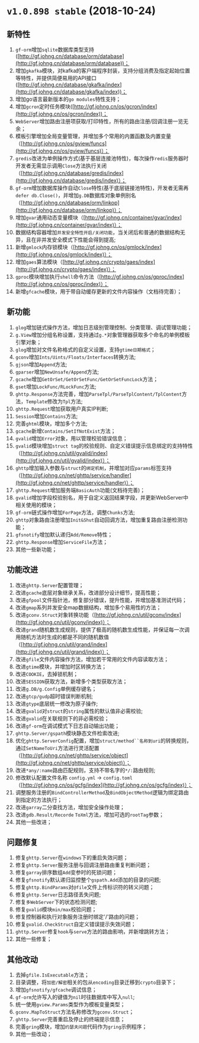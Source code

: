 # `v1.0.898 stable` (2018-10-24)

## 新特性
1. `gf-orm`增加`sqlite`数据库类型支持([http://gf.johng.cn/database/orm/database](http://gf.johng.cn/database/orm/database))；
1. 增加`gkafka`模块，对kafka的客户端程序封装，支持分组消费及指定起始位置等特性，并提供简便易用的API接口([http://gf.johng.cn/database/gkafka/index](http://gf.johng.cn/database/gkafka/index))；
1. 增加go语言最新版本的`go modules`特性支持；
1. 增加`gcron`定时任务模块([http://gf.johng.cn/os/gcron/index](http://gf.johng.cn/os/gcron/index))；
1. `WebServer`增加路由注册项获取/打印特性，所有的路由注册/回调注册一览无余；
1. 模板引擎增加全局变量管理，并增加多个常用的内置函数及内置变量（[http://gf.johng.cn/os/gview/funcs](http://gf.johng.cn/os/gview/funcs)）；
1. `gredis`改进为单例操作方式(基于基层连接池特性)，每次操作`redis`服务器时开发者无需显示调用`Close`方法执行关闭（[http://gf.johng.cn/database/gredis/index](http://gf.johng.cn/database/gredis/index)）；
1. `gf-orm`增加数据库操作自动`Close`特性(基于底层链接池特性)，开发者无需再`defer db.Close()`，并增加`g.DB`数据库对象单例别名（[http://gf.johng.cn/database/orm/linkop](http://gf.johng.cn/database/orm/linkop)）；
1. 增加`gvar`通用动态变量模块（[http://gf.johng.cn/container/gvar/index](http://gf.johng.cn/container/gvar/index)）；
1. 数据结构容器增加`并发安全特性开启/关闭功能`，当关闭后和普通的数据结构无异，且在非并发安全模式下性能会得到提高;
1. 新增`gmlock`内存锁模块（[http://gf.johng.cn/os/gmlock/index](http://gf.johng.cn/os/gmlock/index)）；
1. 增加`gaes`算法模块（[http://gf.johng.cn/crypto/gaes/index](http://gf.johng.cn/crypto/gaes/index)）；
1. `gproc`模块增加执行`shell`命令方法（[http://gf.johng.cn/os/gproc/index](http://gf.johng.cn/os/gproc/index)）；
1. 新增`gfcache`模块，用于带自动缓存更新的文件内容操作（文档待完善）；

## 新功能
1. `glog`增加链式操作方法，增加日志级别管理控制、分类管理、调试管理功能；
1. `g.View`增加分组名称设置，支持通过`g.*`对象管理器获取多个命名的单例模板引擎对象；
1. `glog`增加对文件名称格式的自定义设置，支持`gtime日期格式`；
1. `gconv`增加`Ints/Uints/Floats/Interfaces`转换方法;
1. `gjson`增加`Append`方法;
1. `gparser`增加`NewUnsafe/Append`方法;
1. `gcache`增加`GetOrSet/GetOrSetFunc/GetOrSetFuncLock`方法；
1. `gset`增加`LockFunc/RLockFunc`方法;
1. `ghttp.Response`方法完善，增加`ParseTpl/ParseTplContent/TplContent`方法，`Template`修改为`Tpl`方法;
1. `ghttp.Request`增加获取用户真实IP判断;
1. `Session`增加`Contains`方法;
1. 完善`ghtml`模块，增加多个方法;
1. `gcache`新增`Contains/SetIfNotExist`方法；
1. `gvalid`增加`Error`对象，用以管理校验错误信息；
1. `gvalid`模块增加`struct tag`的校验规则、自定义错误提示信息绑定的支持特性（[http://gf.johng.cn/util/gvalid/index](http://gf.johng.cn/util/gvalid/index)）；
1. `ghttp`增加输入参数与`struct`的`绑定机制`，并增加对应`params`标签支持（[http://gf.johng.cn/net/ghttp/service/handler](http://gf.johng.cn/net/ghttp/service/handler)）；
1. `ghttp.Request`增加服务端`BasicAuth`功能(文档待完善)；
1. `gvalid`增加字段校验别名，用于自定义返回结果字段，并更新WebServer中相关使用的模块；
1. `gf-orm`链式操作增加`ForPage`方法，调整`Chunks`方法;
1. `ghttp`对象路由注册增加`Init&Shut`自动回调方法，增加重复路由注册检测功能；
1. `gfsnotify`增加默认递归`Add/Remove`特性；
1. `ghttp.Response`增加`ServiceFile`方法；
1. 其他一些新功能；

## 功能改进
1. 改进`ghttp.Server`配置管理；
1. 改进`gcache`底层对象继承关系，改进部分设计细节，提高性能；
1. 改进`gfpool`文件指针池，修复部分错误，提升性能，并增加基准测试代码；
1. 改进`gmap`系列并发安全map数据结构，增加多个易用性的方法；
1. 改进`gconv.Struct`对象转换功能（[http://gf.johng.cn/util/gconv/index](http://gf.johng.cn/util/gconv/index)）；
1. 改进`grand`随机数生成规则，提供了极高的随机数生成性能，并保证每一次调用随机方法时生成的都是不同的随机数值（[http://gf.johng.cn/util/grand/index](http://gf.johng.cn/util/grand/index)）；
1. 改进`gfile`文件内容操作方法，增加若干常用的文件内容读取方法；
1. 改进`gtime`模块，并增加时区转换方法；
1. 改进`COOKIE`，去掉锁机制；
1. 改进`SESSION`获取方法，新增多个类型获取方法；
1. 改进`g.DB/g.Config`单例缓存键名；
1. 改进`gtcp/gudp`超时错误判断机制;
1. 改进`gtype`底层统一修改为原子操作;
1. 改进`gvalid`对`struct`的`string`属性的默认值非必需校验;
1. 改进`gvalid`在关联规则下的非必需校验；
1. 改进`gf-orm`在调试模式下日志自动输出功能；
1. `ghttp.Server/gspath`模块静态文件检索改进;
1. 优化`ghttp.ServerConfig`配置，增加`struct/method``名称到uri`的转换规则，通过`SetNameToUri`方法进行灵活配置（[http://gf.johng.cn/net/ghttp/service/object](http://gf.johng.cn/net/ghttp/service/object)）；
1. 改进`*any/:name`路由匹配规则，支持不带名字的`*/:`路由规则;
1. 修改默认配置文件名称 `config.yml` -> `config.toml`（[http://gf.johng.cn/os/gcfg/index](http://gf.johng.cn/os/gcfg/index)）；
1. 调整服务注册的`BindControllerMethod`及`BindObjectMethod`逻辑为绑定路由到指定的方法执行；
1. 改进`garray`二分查找方法，增加安全操作处理；
1. 改进`gdb.Result/Recorde` `ToXml`方法，增加可选的`rootTag`参数；
1. 其他一些改进；

## 问题修复
1. 修复`ghttp.Server`在`windows`下的重启失效问题；
1. 修复`ghttp.Server`服务注册与回调注册路由重复判断问题；
1. 修复`garray`排序数组`Add`变参时的死锁问题；
1. 修复`gfsnotify`默认递归监控整个`gspath.Add`添加的目录的问题;
1. 修复`ghttp.BindParams`对`@file`文件上传标识符的转义问题；
1. 修复`ghttp.Server`日志路径丢失问题;
1. 修复`多WebServer`下的状态检测问题;
1. 修复`gvalid`模块`min/max`校验问题；
1. 修复控制器和执行对象服务注册时绑定'/'路由的问题；
1. 修复`gvalid.CheckStruct`自定义错误提示失效问题；
1. `ghttp.Server`修复`hook`与`serve`方法的路由影响，并新增跳转方法；
1. 其他一些修复；

## 其他改动
1. 去掉`gfile.IsExecutable`方法；
1. 目录调整，将`加密/解密`相关的包从`encoding`目录迁移到`crypto`目录下；
1. 增加`gfsnotify/gfcache`调试信息；
1. `gf-orm`允许写入的键值为`nil`时往数据库中写入`null`;
1. 统一使用`gview.Params`类型作为模板变量类型；
1. `gconv.MapToStruct`方法名称修改为`gconv.Struct`；
1. `ghttp.Server`完善重启及停止的终端提示信息；
1. 完善`gring`模块，增加`约瑟夫问题`代码作为`gring`示例程序；
1. 其他一些改动；
